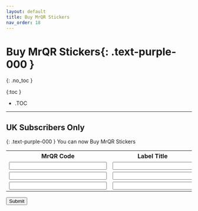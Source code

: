 ```yaml
---
layout: default
title: Buy MrQR Stickers
nav_order: 18
---
```


<html>
<head>
<style>
.button {
  padding: 5px 12px;
  text-align: center;
  text-decoration: none;
  display: inline-block;
  font-size: 9px;
  margin: 4px 2px;
  cursor: pointer; }
.button1 {background-color: #555555;} /* Black */
.button2 {background-color: white;}
.button1 {color: white;}
.button2 {color: grey;}
.button1 {border: none;}
.button2 {border: 1px solid grey}
.button1 {border-radius: 5px;}
.button2 {border-radius: 5px;}
</style>
</head>
</html>

# **Buy MrQR Stickers**{: .text-purple-000 }
{: .no_toc }

{:toc }
- .TOC
___
## UK Subscribers Only
{: .text-purple-000 }
 You can now Buy MrQR Stickers

<form method="post" action="mailto:mark@whitacre-heath.co.uk" >
<table>
  <tr>
    <th>MrQR Code</th>
    <th>Label Title</th>
    
  </tr>
  <tr>
    <td><input type="text" name="MrQR Code" size="30" maxlength="30" /></td>
    <td><input type="text" name="Label Title" size="24" maxlength="24" /></td>
  </tr>
  
  <tr>
   <td><input type="text" name="MrQR Code" size="30" maxlength="30" /></td>
    <td><input type="text" name="Label Title" size="24" maxlength="24" /></td>
  </tr>

   <tr>
   <td><input type="text" name="MrQR Code" size="30" maxlength="30" /></td>
    <td><input type="text" name="Label Title" size="24" maxlength="24" /></td>
  </tr>
</table>
<input type="submit" value="Submit" /> 
</form>
